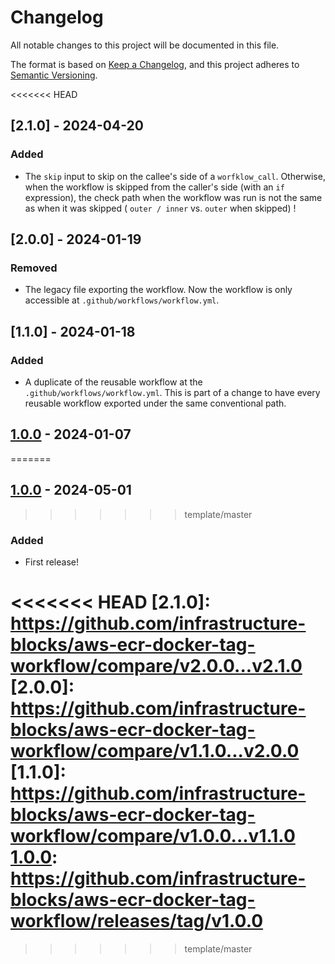 # Changelog

All notable changes to this project will be documented in this file.

The format is based on [Keep a Changelog](https://keepachangelog.com/en/1.1.0/),
and this project adheres to [Semantic Versioning](https://semver.org/spec/v2.0.0.html).

<<<<<<< HEAD
## [2.1.0] - 2024-04-20

### Added

- The `skip` input to skip on the callee's side of a `worfklow_call`. Otherwise, when the workflow is skipped from
  the caller's side (with an `if` expression), the check path when the workflow was run is not the same as when
  it was skipped ( `outer / inner` vs. `outer` when skipped) !

## [2.0.0] - 2024-01-19

### Removed

- The legacy file exporting the workflow. Now the workflow is only accessible at `.github/workflows/workflow.yml`.

## [1.1.0] - 2024-01-18

### Added

- A duplicate of the reusable workflow at the `.github/workflows/workflow.yml`. This is part of a change to have
  every reusable workflow exported under the same conventional path.

## [1.0.0] - 2024-01-07
=======
## [1.0.0] - 2024-05-01
>>>>>>> template/master

### Added

- First release!

<<<<<<< HEAD
[2.1.0]: https://github.com/infrastructure-blocks/aws-ecr-docker-tag-workflow/compare/v2.0.0...v2.1.0
[2.0.0]: https://github.com/infrastructure-blocks/aws-ecr-docker-tag-workflow/compare/v1.1.0...v2.0.0
[1.1.0]: https://github.com/infrastructure-blocks/aws-ecr-docker-tag-workflow/compare/v1.0.0...v1.1.0
[1.0.0]: https://github.com/infrastructure-blocks/aws-ecr-docker-tag-workflow/releases/tag/v1.0.0
=======
[1.0.0]: https://github.com/infrastructure-blocks/github-actions-workflow-template/releases/tag/v0.1.0
>>>>>>> template/master
